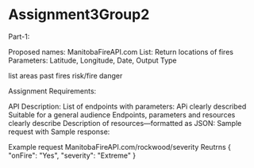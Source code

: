 # Assignment3Group2
Part-1:

Proposed names: ManitobaFireAPI.com
List: Return locations of fires
Parameters: Latitude, Longitude, Date, Output Type

list areas
past fires
risk/fire danger

Assignment Requirements:

API Description:
List of endpoints with parameters:
  APi clearly described
  Suitable for a general audience
  Endpoints, parameters and resources clearly describe
Description  of resources—formatted as JSON:
Sample request with Sample response:

Example request
  ManitobaFireAPI.com/rockwood/severity
  Reutrns 
  {
    "onFire": "Yes",
    "severity": "Extreme"
  }
